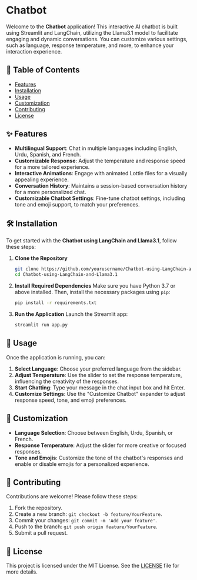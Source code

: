 # Chatbot

Welcome to the **Chatbot** application! This interactive AI chatbot is built using Streamlit and LangChain, utilizing the Llama3.1 model to facilitate engaging and dynamic conversations. You can customize various settings, such as language, response temperature, and more, to enhance your interaction experience.

## 📝 Table of Contents
- [Features](#features)
- [Installation](#installation)
- [Usage](#usage)
- [Customization](#customization)
- [Contributing](#contributing)
- [License](#license)

## ✨ Features

- **Multilingual Support**: Chat in multiple languages including English, Urdu, Spanish, and French.
- **Customizable Response**: Adjust the temperature and response speed for a more tailored experience.
- **Interactive Animations**: Engage with animated Lottie files for a visually appealing experience.
- **Conversation History**: Maintains a session-based conversation history for a more personalized chat.
- **Customizable Chatbot Settings**: Fine-tune chatbot settings, including tone and emoji support, to match your preferences.

## 🛠 Installation

To get started with the **Chatbot using LangChain and Llama3.1**, follow these steps:

1. **Clone the Repository**
   ```bash
   git clone https://github.com/yourusername/Chatbot-using-LangChain-and-Llama3.1.git
   cd Chatbot-using-LangChain-and-Llama3.1
   ```

2. **Install Required Dependencies**
   Make sure you have Python 3.7 or above installed. Then, install the necessary packages using `pip`:
   ```bash
   pip install -r requirements.txt
   ```

3. **Run the Application**
   Launch the Streamlit app:
   ```bash
   streamlit run app.py
   ```

## 🚀 Usage

Once the application is running, you can:

1. **Select Language**: Choose your preferred language from the sidebar.
2. **Adjust Temperature**: Use the slider to set the response temperature, influencing the creativity of the responses.
3. **Start Chatting**: Type your message in the chat input box and hit Enter.
4. **Customize Settings**: Use the "Customize Chatbot" expander to adjust response speed, tone, and emoji preferences.

## 🎨 Customization

- **Language Selection**: Choose between English, Urdu, Spanish, or French.
- **Response Temperature**: Adjust the slider for more creative or focused responses.
- **Tone and Emojis**: Customize the tone of the chatbot's responses and enable or disable emojis for a personalized experience.

## 🤝 Contributing

Contributions are welcome! Please follow these steps:

1. Fork the repository.
2. Create a new branch: `git checkout -b feature/YourFeature`.
3. Commit your changes: `git commit -m 'Add your feature'`.
4. Push to the branch: `git push origin feature/YourFeature`.
5. Submit a pull request.

## 📜 License

This project is licensed under the MIT License. See the [LICENSE](LICENSE) file for more details.
```